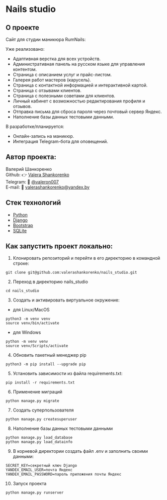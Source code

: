 # Nails studio

## О проекте

Сайт для студии маникюра RumNails:

Уже реализовано:
- Адаптивная верстка для всех устройств.
- Административная панель на русском языке для управления контентом.
- Страница с описанием услуг и прайс-листом.
- Галерея работ мастеров (карусель).
- Страница с контактной информацией и интерактивной картой.
- Страница с отзывами клиентов.
- Страница с полезными советами для клиентов.
- Личный кабинет с возможностью редактирования профиля и отзывов.
- Отправка письма для сброса пароля через почтовый сервер Яндекс.
- Наполнение базы данных тестовыми данными.

В разработке/планируется:
- Онлайн-запись на маникюр.
- Интеграция Telegram-бота для оповещений.

## Автор проекта:
Валерий Шанкоренко<br/>
Github: 👉 [Valera Shankorenko](https://github.com/valerashankorenko)<br/>
Telegram: 📱 [@valeron007](https://t.me/valeron007)<br/>
E-mail: 📧 valerashankorenko@yandex.by<br/>

## Стек технологий
- [Python](https://www.python.org/)
- [Django](https://www.djangoproject.com/)
- [Bootstrap](https://getbootstrap.com/)
- [SQLite](https://www.sqlite.org/)

## Как запустить проект локально:
1. Клонировать репозиторий и перейти в его директорию в командной строке:
```shell
git clone git@github.com:valerashankorenko/nails_studio.git
```
2. Переход в директорию nails_studio
```shell
cd nails_studio
```
3. Cоздать и активировать виртуальное окружение:
 - для Linux/MacOS
```shell
python3 -m venv venv
source venv/bin/activate
```
- для Windows
```shell
python -m venv venv
source venv/Scripts/activate
```
4. Обновить пакетный менеджер pip
```shell
python3 -m pip install --upgrade pip
```
5. Установить зависимости из файла requirements.txt:
```shell
pip install -r requirements.txt
```
6. Применение миграций
```shell
python manage.py migrate
```
7. Создать суперпользователя
```shell
python manage.py createsuperuser
```
8. Наполнение базы данных тестовыми данными
```shell
python manage.py load_database
python manage.py load_datainfo
```
9. В корневой директории создать файл .env и заполнить своими данными:
```
SECRET_KEY=секретный ключ Django
YANDEX_EMAIL_USER=почта Яндекс
YANDEX_EMAIL_PASSWORD=пароль приложения почты Яндекс
```
10. Запуск проекта
```shell
python manage.py runserver
```
